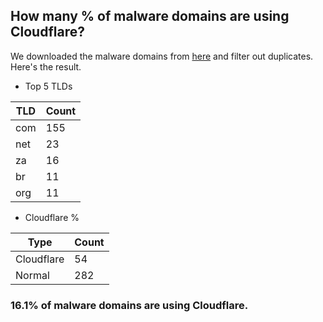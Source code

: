 ## How many % of malware domains are using Cloudflare?


We downloaded the malware domains from [here](https://urlhaus.abuse.ch) and filter out duplicates.
Here's the result.


[//]: # (start replacement)


- Top 5 TLDs

| TLD | Count |
| --- | --- |
| com | 155 |
| net | 23 |
| za | 16 |
| br | 11 |
| org | 11 |


- Cloudflare %

| Type | Count |
| --- | --- |
| Cloudflare | 54 |
| Normal | 282 |


### 16.1% of malware domains are using Cloudflare.